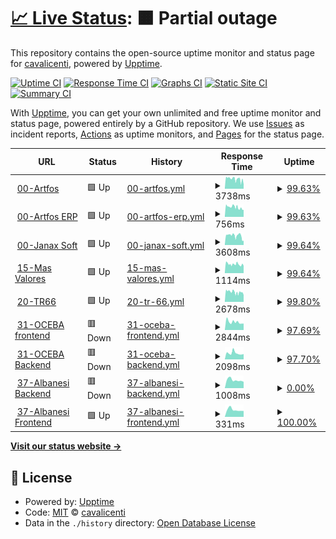 # [📈 Live Status](https://cavalicenti.github.io/upptime): <!--live status--> **🟧 Partial outage**

This repository contains the open-source uptime monitor and status page for [cavalicenti](https://cavalicenti.github.io/upptime), powered by [Upptime](https://github.com/upptime/upptime).

[![Uptime CI](https://github.com/cavalicenti/upptime/workflows/Uptime%20CI/badge.svg)](https://github.com/cavalicenti/upptime/actions?query=workflow%3A%22Uptime+CI%22)
[![Response Time CI](https://github.com/cavalicenti/upptime/workflows/Response%20Time%20CI/badge.svg)](https://github.com/cavalicenti/upptime/actions?query=workflow%3A%22Response+Time+CI%22)
[![Graphs CI](https://github.com/cavalicenti/upptime/workflows/Graphs%20CI/badge.svg)](https://github.com/cavalicenti/upptime/actions?query=workflow%3A%22Graphs+CI%22)
[![Static Site CI](https://github.com/cavalicenti/upptime/workflows/Static%20Site%20CI/badge.svg)](https://github.com/cavalicenti/upptime/actions?query=workflow%3A%22Static+Site+CI%22)
[![Summary CI](https://github.com/cavalicenti/upptime/workflows/Summary%20CI/badge.svg)](https://github.com/cavalicenti/upptime/actions?query=workflow%3A%22Summary+CI%22)

With [Upptime](https://upptime.js.org), you can get your own unlimited and free uptime monitor and status page, powered entirely by a GitHub repository. We use [Issues](https://github.com/cavalicenti/upptime/issues) as incident reports, [Actions](https://github.com/cavalicenti/upptime/actions) as uptime monitors, and [Pages](https://cavalicenti.github.io/upptime) for the status page.

<!--start: status pages-->
<!-- This summary is generated by Upptime (https://github.com/upptime/upptime) -->
<!-- Do not edit this manually, your changes will be overwritten -->
<!-- prettier-ignore -->
| URL | Status | History | Response Time | Uptime |
| --- | ------ | ------- | ------------- | ------ |
| <img alt="" src="https://icons.duckduckgo.com/ip3/www.artfos.com.ar.ico" height="13"> [00-Artfos](https://www.artfos.com.ar) | 🟩 Up | [00-artfos.yml](https://github.com/cavalicenti/upptime/commits/HEAD/history/00-artfos.yml) | <details><summary><img alt="Response time graph" src="./graphs/00-artfos/response-time-week.png" height="20"> 3738ms</summary><br><a href="https://cavalicenti.github.io/upptime/history/00-artfos"><img alt="Response time 2809" src="https://img.shields.io/endpoint?url=https%3A%2F%2Fraw.githubusercontent.com%2Fcavalicenti%2Fupptime%2FHEAD%2Fapi%2F00-artfos%2Fresponse-time.json"></a><br><a href="https://cavalicenti.github.io/upptime/history/00-artfos"><img alt="24-hour response time 1619" src="https://img.shields.io/endpoint?url=https%3A%2F%2Fraw.githubusercontent.com%2Fcavalicenti%2Fupptime%2FHEAD%2Fapi%2F00-artfos%2Fresponse-time-day.json"></a><br><a href="https://cavalicenti.github.io/upptime/history/00-artfos"><img alt="7-day response time 3738" src="https://img.shields.io/endpoint?url=https%3A%2F%2Fraw.githubusercontent.com%2Fcavalicenti%2Fupptime%2FHEAD%2Fapi%2F00-artfos%2Fresponse-time-week.json"></a><br><a href="https://cavalicenti.github.io/upptime/history/00-artfos"><img alt="30-day response time 3691" src="https://img.shields.io/endpoint?url=https%3A%2F%2Fraw.githubusercontent.com%2Fcavalicenti%2Fupptime%2FHEAD%2Fapi%2F00-artfos%2Fresponse-time-month.json"></a><br><a href="https://cavalicenti.github.io/upptime/history/00-artfos"><img alt="1-year response time 3020" src="https://img.shields.io/endpoint?url=https%3A%2F%2Fraw.githubusercontent.com%2Fcavalicenti%2Fupptime%2FHEAD%2Fapi%2F00-artfos%2Fresponse-time-year.json"></a></details> | <details><summary><a href="https://cavalicenti.github.io/upptime/history/00-artfos">99.63%</a></summary><a href="https://cavalicenti.github.io/upptime/history/00-artfos"><img alt="All-time uptime 91.28%" src="https://img.shields.io/endpoint?url=https%3A%2F%2Fraw.githubusercontent.com%2Fcavalicenti%2Fupptime%2FHEAD%2Fapi%2F00-artfos%2Fuptime.json"></a><br><a href="https://cavalicenti.github.io/upptime/history/00-artfos"><img alt="24-hour uptime 100.00%" src="https://img.shields.io/endpoint?url=https%3A%2F%2Fraw.githubusercontent.com%2Fcavalicenti%2Fupptime%2FHEAD%2Fapi%2F00-artfos%2Fuptime-day.json"></a><br><a href="https://cavalicenti.github.io/upptime/history/00-artfos"><img alt="7-day uptime 99.63%" src="https://img.shields.io/endpoint?url=https%3A%2F%2Fraw.githubusercontent.com%2Fcavalicenti%2Fupptime%2FHEAD%2Fapi%2F00-artfos%2Fuptime-week.json"></a><br><a href="https://cavalicenti.github.io/upptime/history/00-artfos"><img alt="30-day uptime 99.78%" src="https://img.shields.io/endpoint?url=https%3A%2F%2Fraw.githubusercontent.com%2Fcavalicenti%2Fupptime%2FHEAD%2Fapi%2F00-artfos%2Fuptime-month.json"></a><br><a href="https://cavalicenti.github.io/upptime/history/00-artfos"><img alt="1-year uptime 93.56%" src="https://img.shields.io/endpoint?url=https%3A%2F%2Fraw.githubusercontent.com%2Fcavalicenti%2Fupptime%2FHEAD%2Fapi%2F00-artfos%2Fuptime-year.json"></a></details>
| <img alt="" src="https://icons.duckduckgo.com/ip3/intranet.artfos.com.ar.ico" height="13"> [00-Artfos ERP](https://intranet.artfos.com.ar/) | 🟩 Up | [00-artfos-erp.yml](https://github.com/cavalicenti/upptime/commits/HEAD/history/00-artfos-erp.yml) | <details><summary><img alt="Response time graph" src="./graphs/00-artfos-erp/response-time-week.png" height="20"> 756ms</summary><br><a href="https://cavalicenti.github.io/upptime/history/00-artfos-erp"><img alt="Response time 739" src="https://img.shields.io/endpoint?url=https%3A%2F%2Fraw.githubusercontent.com%2Fcavalicenti%2Fupptime%2FHEAD%2Fapi%2F00-artfos-erp%2Fresponse-time.json"></a><br><a href="https://cavalicenti.github.io/upptime/history/00-artfos-erp"><img alt="24-hour response time 555" src="https://img.shields.io/endpoint?url=https%3A%2F%2Fraw.githubusercontent.com%2Fcavalicenti%2Fupptime%2FHEAD%2Fapi%2F00-artfos-erp%2Fresponse-time-day.json"></a><br><a href="https://cavalicenti.github.io/upptime/history/00-artfos-erp"><img alt="7-day response time 756" src="https://img.shields.io/endpoint?url=https%3A%2F%2Fraw.githubusercontent.com%2Fcavalicenti%2Fupptime%2FHEAD%2Fapi%2F00-artfos-erp%2Fresponse-time-week.json"></a><br><a href="https://cavalicenti.github.io/upptime/history/00-artfos-erp"><img alt="30-day response time 854" src="https://img.shields.io/endpoint?url=https%3A%2F%2Fraw.githubusercontent.com%2Fcavalicenti%2Fupptime%2FHEAD%2Fapi%2F00-artfos-erp%2Fresponse-time-month.json"></a><br><a href="https://cavalicenti.github.io/upptime/history/00-artfos-erp"><img alt="1-year response time 768" src="https://img.shields.io/endpoint?url=https%3A%2F%2Fraw.githubusercontent.com%2Fcavalicenti%2Fupptime%2FHEAD%2Fapi%2F00-artfos-erp%2Fresponse-time-year.json"></a></details> | <details><summary><a href="https://cavalicenti.github.io/upptime/history/00-artfos-erp">99.63%</a></summary><a href="https://cavalicenti.github.io/upptime/history/00-artfos-erp"><img alt="All-time uptime 97.75%" src="https://img.shields.io/endpoint?url=https%3A%2F%2Fraw.githubusercontent.com%2Fcavalicenti%2Fupptime%2FHEAD%2Fapi%2F00-artfos-erp%2Fuptime.json"></a><br><a href="https://cavalicenti.github.io/upptime/history/00-artfos-erp"><img alt="24-hour uptime 100.00%" src="https://img.shields.io/endpoint?url=https%3A%2F%2Fraw.githubusercontent.com%2Fcavalicenti%2Fupptime%2FHEAD%2Fapi%2F00-artfos-erp%2Fuptime-day.json"></a><br><a href="https://cavalicenti.github.io/upptime/history/00-artfos-erp"><img alt="7-day uptime 99.63%" src="https://img.shields.io/endpoint?url=https%3A%2F%2Fraw.githubusercontent.com%2Fcavalicenti%2Fupptime%2FHEAD%2Fapi%2F00-artfos-erp%2Fuptime-week.json"></a><br><a href="https://cavalicenti.github.io/upptime/history/00-artfos-erp"><img alt="30-day uptime 99.78%" src="https://img.shields.io/endpoint?url=https%3A%2F%2Fraw.githubusercontent.com%2Fcavalicenti%2Fupptime%2FHEAD%2Fapi%2F00-artfos-erp%2Fuptime-month.json"></a><br><a href="https://cavalicenti.github.io/upptime/history/00-artfos-erp"><img alt="1-year uptime 93.56%" src="https://img.shields.io/endpoint?url=https%3A%2F%2Fraw.githubusercontent.com%2Fcavalicenti%2Fupptime%2FHEAD%2Fapi%2F00-artfos-erp%2Fuptime-year.json"></a></details>
| <img alt="" src="https://icons.duckduckgo.com/ip3/www.janaxsoftware.com.ar.ico" height="13"> [00-Janax Soft](https://www.janaxsoftware.com.ar/) | 🟩 Up | [00-janax-soft.yml](https://github.com/cavalicenti/upptime/commits/HEAD/history/00-janax-soft.yml) | <details><summary><img alt="Response time graph" src="./graphs/00-janax-soft/response-time-week.png" height="20"> 3608ms</summary><br><a href="https://cavalicenti.github.io/upptime/history/00-janax-soft"><img alt="Response time 2638" src="https://img.shields.io/endpoint?url=https%3A%2F%2Fraw.githubusercontent.com%2Fcavalicenti%2Fupptime%2FHEAD%2Fapi%2F00-janax-soft%2Fresponse-time.json"></a><br><a href="https://cavalicenti.github.io/upptime/history/00-janax-soft"><img alt="24-hour response time 1730" src="https://img.shields.io/endpoint?url=https%3A%2F%2Fraw.githubusercontent.com%2Fcavalicenti%2Fupptime%2FHEAD%2Fapi%2F00-janax-soft%2Fresponse-time-day.json"></a><br><a href="https://cavalicenti.github.io/upptime/history/00-janax-soft"><img alt="7-day response time 3608" src="https://img.shields.io/endpoint?url=https%3A%2F%2Fraw.githubusercontent.com%2Fcavalicenti%2Fupptime%2FHEAD%2Fapi%2F00-janax-soft%2Fresponse-time-week.json"></a><br><a href="https://cavalicenti.github.io/upptime/history/00-janax-soft"><img alt="30-day response time 3271" src="https://img.shields.io/endpoint?url=https%3A%2F%2Fraw.githubusercontent.com%2Fcavalicenti%2Fupptime%2FHEAD%2Fapi%2F00-janax-soft%2Fresponse-time-month.json"></a><br><a href="https://cavalicenti.github.io/upptime/history/00-janax-soft"><img alt="1-year response time 2762" src="https://img.shields.io/endpoint?url=https%3A%2F%2Fraw.githubusercontent.com%2Fcavalicenti%2Fupptime%2FHEAD%2Fapi%2F00-janax-soft%2Fresponse-time-year.json"></a></details> | <details><summary><a href="https://cavalicenti.github.io/upptime/history/00-janax-soft">99.64%</a></summary><a href="https://cavalicenti.github.io/upptime/history/00-janax-soft"><img alt="All-time uptime 97.92%" src="https://img.shields.io/endpoint?url=https%3A%2F%2Fraw.githubusercontent.com%2Fcavalicenti%2Fupptime%2FHEAD%2Fapi%2F00-janax-soft%2Fuptime.json"></a><br><a href="https://cavalicenti.github.io/upptime/history/00-janax-soft"><img alt="24-hour uptime 100.00%" src="https://img.shields.io/endpoint?url=https%3A%2F%2Fraw.githubusercontent.com%2Fcavalicenti%2Fupptime%2FHEAD%2Fapi%2F00-janax-soft%2Fuptime-day.json"></a><br><a href="https://cavalicenti.github.io/upptime/history/00-janax-soft"><img alt="7-day uptime 99.64%" src="https://img.shields.io/endpoint?url=https%3A%2F%2Fraw.githubusercontent.com%2Fcavalicenti%2Fupptime%2FHEAD%2Fapi%2F00-janax-soft%2Fuptime-week.json"></a><br><a href="https://cavalicenti.github.io/upptime/history/00-janax-soft"><img alt="30-day uptime 99.78%" src="https://img.shields.io/endpoint?url=https%3A%2F%2Fraw.githubusercontent.com%2Fcavalicenti%2Fupptime%2FHEAD%2Fapi%2F00-janax-soft%2Fuptime-month.json"></a><br><a href="https://cavalicenti.github.io/upptime/history/00-janax-soft"><img alt="1-year uptime 94.85%" src="https://img.shields.io/endpoint?url=https%3A%2F%2Fraw.githubusercontent.com%2Fcavalicenti%2Fupptime%2FHEAD%2Fapi%2F00-janax-soft%2Fuptime-year.json"></a></details>
| <img alt="" src="https://icons.duckduckgo.com/ip3/www.masvalores.com.ar.ico" height="13"> [15-Mas Valores](https://www.masvalores.com.ar/) | 🟩 Up | [15-mas-valores.yml](https://github.com/cavalicenti/upptime/commits/HEAD/history/15-mas-valores.yml) | <details><summary><img alt="Response time graph" src="./graphs/15-mas-valores/response-time-week.png" height="20"> 1114ms</summary><br><a href="https://cavalicenti.github.io/upptime/history/15-mas-valores"><img alt="Response time 956" src="https://img.shields.io/endpoint?url=https%3A%2F%2Fraw.githubusercontent.com%2Fcavalicenti%2Fupptime%2FHEAD%2Fapi%2F15-mas-valores%2Fresponse-time.json"></a><br><a href="https://cavalicenti.github.io/upptime/history/15-mas-valores"><img alt="24-hour response time 910" src="https://img.shields.io/endpoint?url=https%3A%2F%2Fraw.githubusercontent.com%2Fcavalicenti%2Fupptime%2FHEAD%2Fapi%2F15-mas-valores%2Fresponse-time-day.json"></a><br><a href="https://cavalicenti.github.io/upptime/history/15-mas-valores"><img alt="7-day response time 1114" src="https://img.shields.io/endpoint?url=https%3A%2F%2Fraw.githubusercontent.com%2Fcavalicenti%2Fupptime%2FHEAD%2Fapi%2F15-mas-valores%2Fresponse-time-week.json"></a><br><a href="https://cavalicenti.github.io/upptime/history/15-mas-valores"><img alt="30-day response time 1096" src="https://img.shields.io/endpoint?url=https%3A%2F%2Fraw.githubusercontent.com%2Fcavalicenti%2Fupptime%2FHEAD%2Fapi%2F15-mas-valores%2Fresponse-time-month.json"></a><br><a href="https://cavalicenti.github.io/upptime/history/15-mas-valores"><img alt="1-year response time 978" src="https://img.shields.io/endpoint?url=https%3A%2F%2Fraw.githubusercontent.com%2Fcavalicenti%2Fupptime%2FHEAD%2Fapi%2F15-mas-valores%2Fresponse-time-year.json"></a></details> | <details><summary><a href="https://cavalicenti.github.io/upptime/history/15-mas-valores">99.64%</a></summary><a href="https://cavalicenti.github.io/upptime/history/15-mas-valores"><img alt="All-time uptime 98.60%" src="https://img.shields.io/endpoint?url=https%3A%2F%2Fraw.githubusercontent.com%2Fcavalicenti%2Fupptime%2FHEAD%2Fapi%2F15-mas-valores%2Fuptime.json"></a><br><a href="https://cavalicenti.github.io/upptime/history/15-mas-valores"><img alt="24-hour uptime 100.00%" src="https://img.shields.io/endpoint?url=https%3A%2F%2Fraw.githubusercontent.com%2Fcavalicenti%2Fupptime%2FHEAD%2Fapi%2F15-mas-valores%2Fuptime-day.json"></a><br><a href="https://cavalicenti.github.io/upptime/history/15-mas-valores"><img alt="7-day uptime 99.64%" src="https://img.shields.io/endpoint?url=https%3A%2F%2Fraw.githubusercontent.com%2Fcavalicenti%2Fupptime%2FHEAD%2Fapi%2F15-mas-valores%2Fuptime-week.json"></a><br><a href="https://cavalicenti.github.io/upptime/history/15-mas-valores"><img alt="30-day uptime 99.78%" src="https://img.shields.io/endpoint?url=https%3A%2F%2Fraw.githubusercontent.com%2Fcavalicenti%2Fupptime%2FHEAD%2Fapi%2F15-mas-valores%2Fuptime-month.json"></a><br><a href="https://cavalicenti.github.io/upptime/history/15-mas-valores"><img alt="1-year uptime 99.57%" src="https://img.shields.io/endpoint?url=https%3A%2F%2Fraw.githubusercontent.com%2Fcavalicenti%2Fupptime%2FHEAD%2Fapi%2F15-mas-valores%2Fuptime-year.json"></a></details>
| <img alt="" src="https://icons.duckduckgo.com/ip3/www.transportesruta66.com.ar.ico" height="13"> [20-TR66](https://www.transportesruta66.com.ar/) | 🟩 Up | [20-tr-66.yml](https://github.com/cavalicenti/upptime/commits/HEAD/history/20-tr-66.yml) | <details><summary><img alt="Response time graph" src="./graphs/20-tr-66/response-time-week.png" height="20"> 2678ms</summary><br><a href="https://cavalicenti.github.io/upptime/history/20-tr-66"><img alt="Response time 2032" src="https://img.shields.io/endpoint?url=https%3A%2F%2Fraw.githubusercontent.com%2Fcavalicenti%2Fupptime%2FHEAD%2Fapi%2F20-tr-66%2Fresponse-time.json"></a><br><a href="https://cavalicenti.github.io/upptime/history/20-tr-66"><img alt="24-hour response time 1856" src="https://img.shields.io/endpoint?url=https%3A%2F%2Fraw.githubusercontent.com%2Fcavalicenti%2Fupptime%2FHEAD%2Fapi%2F20-tr-66%2Fresponse-time-day.json"></a><br><a href="https://cavalicenti.github.io/upptime/history/20-tr-66"><img alt="7-day response time 2678" src="https://img.shields.io/endpoint?url=https%3A%2F%2Fraw.githubusercontent.com%2Fcavalicenti%2Fupptime%2FHEAD%2Fapi%2F20-tr-66%2Fresponse-time-week.json"></a><br><a href="https://cavalicenti.github.io/upptime/history/20-tr-66"><img alt="30-day response time 2530" src="https://img.shields.io/endpoint?url=https%3A%2F%2Fraw.githubusercontent.com%2Fcavalicenti%2Fupptime%2FHEAD%2Fapi%2F20-tr-66%2Fresponse-time-month.json"></a><br><a href="https://cavalicenti.github.io/upptime/history/20-tr-66"><img alt="1-year response time 2161" src="https://img.shields.io/endpoint?url=https%3A%2F%2Fraw.githubusercontent.com%2Fcavalicenti%2Fupptime%2FHEAD%2Fapi%2F20-tr-66%2Fresponse-time-year.json"></a></details> | <details><summary><a href="https://cavalicenti.github.io/upptime/history/20-tr-66">99.80%</a></summary><a href="https://cavalicenti.github.io/upptime/history/20-tr-66"><img alt="All-time uptime 92.83%" src="https://img.shields.io/endpoint?url=https%3A%2F%2Fraw.githubusercontent.com%2Fcavalicenti%2Fupptime%2FHEAD%2Fapi%2F20-tr-66%2Fuptime.json"></a><br><a href="https://cavalicenti.github.io/upptime/history/20-tr-66"><img alt="24-hour uptime 100.00%" src="https://img.shields.io/endpoint?url=https%3A%2F%2Fraw.githubusercontent.com%2Fcavalicenti%2Fupptime%2FHEAD%2Fapi%2F20-tr-66%2Fuptime-day.json"></a><br><a href="https://cavalicenti.github.io/upptime/history/20-tr-66"><img alt="7-day uptime 99.80%" src="https://img.shields.io/endpoint?url=https%3A%2F%2Fraw.githubusercontent.com%2Fcavalicenti%2Fupptime%2FHEAD%2Fapi%2F20-tr-66%2Fuptime-week.json"></a><br><a href="https://cavalicenti.github.io/upptime/history/20-tr-66"><img alt="30-day uptime 99.82%" src="https://img.shields.io/endpoint?url=https%3A%2F%2Fraw.githubusercontent.com%2Fcavalicenti%2Fupptime%2FHEAD%2Fapi%2F20-tr-66%2Fuptime-month.json"></a><br><a href="https://cavalicenti.github.io/upptime/history/20-tr-66"><img alt="1-year uptime 99.55%" src="https://img.shields.io/endpoint?url=https%3A%2F%2Fraw.githubusercontent.com%2Fcavalicenti%2Fupptime%2FHEAD%2Fapi%2F20-tr-66%2Fuptime-year.json"></a></details>
| <img alt="" src="https://icons.duckduckgo.com/ip3/conreg-fe.oceba.gba.gov.ar.ico" height="13"> [31-OCEBA frontend](https://conreg-fe.oceba.gba.gov.ar) | 🟥 Down | [31-oceba-frontend.yml](https://github.com/cavalicenti/upptime/commits/HEAD/history/31-oceba-frontend.yml) | <details><summary><img alt="Response time graph" src="./graphs/31-oceba-frontend/response-time-week.png" height="20"> 2844ms</summary><br><a href="https://cavalicenti.github.io/upptime/history/31-oceba-frontend"><img alt="Response time 1063" src="https://img.shields.io/endpoint?url=https%3A%2F%2Fraw.githubusercontent.com%2Fcavalicenti%2Fupptime%2FHEAD%2Fapi%2F31-oceba-frontend%2Fresponse-time.json"></a><br><a href="https://cavalicenti.github.io/upptime/history/31-oceba-frontend"><img alt="24-hour response time 10133" src="https://img.shields.io/endpoint?url=https%3A%2F%2Fraw.githubusercontent.com%2Fcavalicenti%2Fupptime%2FHEAD%2Fapi%2F31-oceba-frontend%2Fresponse-time-day.json"></a><br><a href="https://cavalicenti.github.io/upptime/history/31-oceba-frontend"><img alt="7-day response time 2844" src="https://img.shields.io/endpoint?url=https%3A%2F%2Fraw.githubusercontent.com%2Fcavalicenti%2Fupptime%2FHEAD%2Fapi%2F31-oceba-frontend%2Fresponse-time-week.json"></a><br><a href="https://cavalicenti.github.io/upptime/history/31-oceba-frontend"><img alt="30-day response time 1986" src="https://img.shields.io/endpoint?url=https%3A%2F%2Fraw.githubusercontent.com%2Fcavalicenti%2Fupptime%2FHEAD%2Fapi%2F31-oceba-frontend%2Fresponse-time-month.json"></a><br><a href="https://cavalicenti.github.io/upptime/history/31-oceba-frontend"><img alt="1-year response time 1095" src="https://img.shields.io/endpoint?url=https%3A%2F%2Fraw.githubusercontent.com%2Fcavalicenti%2Fupptime%2FHEAD%2Fapi%2F31-oceba-frontend%2Fresponse-time-year.json"></a></details> | <details><summary><a href="https://cavalicenti.github.io/upptime/history/31-oceba-frontend">97.69%</a></summary><a href="https://cavalicenti.github.io/upptime/history/31-oceba-frontend"><img alt="All-time uptime 99.18%" src="https://img.shields.io/endpoint?url=https%3A%2F%2Fraw.githubusercontent.com%2Fcavalicenti%2Fupptime%2FHEAD%2Fapi%2F31-oceba-frontend%2Fuptime.json"></a><br><a href="https://cavalicenti.github.io/upptime/history/31-oceba-frontend"><img alt="24-hour uptime 99.97%" src="https://img.shields.io/endpoint?url=https%3A%2F%2Fraw.githubusercontent.com%2Fcavalicenti%2Fupptime%2FHEAD%2Fapi%2F31-oceba-frontend%2Fuptime-day.json"></a><br><a href="https://cavalicenti.github.io/upptime/history/31-oceba-frontend"><img alt="7-day uptime 97.69%" src="https://img.shields.io/endpoint?url=https%3A%2F%2Fraw.githubusercontent.com%2Fcavalicenti%2Fupptime%2FHEAD%2Fapi%2F31-oceba-frontend%2Fuptime-week.json"></a><br><a href="https://cavalicenti.github.io/upptime/history/31-oceba-frontend"><img alt="30-day uptime 99.47%" src="https://img.shields.io/endpoint?url=https%3A%2F%2Fraw.githubusercontent.com%2Fcavalicenti%2Fupptime%2FHEAD%2Fapi%2F31-oceba-frontend%2Fuptime-month.json"></a><br><a href="https://cavalicenti.github.io/upptime/history/31-oceba-frontend"><img alt="1-year uptime 99.26%" src="https://img.shields.io/endpoint?url=https%3A%2F%2Fraw.githubusercontent.com%2Fcavalicenti%2Fupptime%2FHEAD%2Fapi%2F31-oceba-frontend%2Fuptime-year.json"></a></details>
| <img alt="" src="https://icons.duckduckgo.com/ip3/conreg-be.oceba.gba.gov.ar.ico" height="13"> [31-OCEBA Backend](https://conreg-be.oceba.gba.gov.ar) | 🟥 Down | [31-oceba-backend.yml](https://github.com/cavalicenti/upptime/commits/HEAD/history/31-oceba-backend.yml) | <details><summary><img alt="Response time graph" src="./graphs/31-oceba-backend/response-time-week.png" height="20"> 2098ms</summary><br><a href="https://cavalicenti.github.io/upptime/history/31-oceba-backend"><img alt="Response time 2180" src="https://img.shields.io/endpoint?url=https%3A%2F%2Fraw.githubusercontent.com%2Fcavalicenti%2Fupptime%2FHEAD%2Fapi%2F31-oceba-backend%2Fresponse-time.json"></a><br><a href="https://cavalicenti.github.io/upptime/history/31-oceba-backend"><img alt="24-hour response time 1635" src="https://img.shields.io/endpoint?url=https%3A%2F%2Fraw.githubusercontent.com%2Fcavalicenti%2Fupptime%2FHEAD%2Fapi%2F31-oceba-backend%2Fresponse-time-day.json"></a><br><a href="https://cavalicenti.github.io/upptime/history/31-oceba-backend"><img alt="7-day response time 2098" src="https://img.shields.io/endpoint?url=https%3A%2F%2Fraw.githubusercontent.com%2Fcavalicenti%2Fupptime%2FHEAD%2Fapi%2F31-oceba-backend%2Fresponse-time-week.json"></a><br><a href="https://cavalicenti.github.io/upptime/history/31-oceba-backend"><img alt="30-day response time 3169" src="https://img.shields.io/endpoint?url=https%3A%2F%2Fraw.githubusercontent.com%2Fcavalicenti%2Fupptime%2FHEAD%2Fapi%2F31-oceba-backend%2Fresponse-time-month.json"></a><br><a href="https://cavalicenti.github.io/upptime/history/31-oceba-backend"><img alt="1-year response time 2202" src="https://img.shields.io/endpoint?url=https%3A%2F%2Fraw.githubusercontent.com%2Fcavalicenti%2Fupptime%2FHEAD%2Fapi%2F31-oceba-backend%2Fresponse-time-year.json"></a></details> | <details><summary><a href="https://cavalicenti.github.io/upptime/history/31-oceba-backend">97.70%</a></summary><a href="https://cavalicenti.github.io/upptime/history/31-oceba-backend"><img alt="All-time uptime 98.97%" src="https://img.shields.io/endpoint?url=https%3A%2F%2Fraw.githubusercontent.com%2Fcavalicenti%2Fupptime%2FHEAD%2Fapi%2F31-oceba-backend%2Fuptime.json"></a><br><a href="https://cavalicenti.github.io/upptime/history/31-oceba-backend"><img alt="24-hour uptime 99.98%" src="https://img.shields.io/endpoint?url=https%3A%2F%2Fraw.githubusercontent.com%2Fcavalicenti%2Fupptime%2FHEAD%2Fapi%2F31-oceba-backend%2Fuptime-day.json"></a><br><a href="https://cavalicenti.github.io/upptime/history/31-oceba-backend"><img alt="7-day uptime 97.70%" src="https://img.shields.io/endpoint?url=https%3A%2F%2Fraw.githubusercontent.com%2Fcavalicenti%2Fupptime%2FHEAD%2Fapi%2F31-oceba-backend%2Fuptime-week.json"></a><br><a href="https://cavalicenti.github.io/upptime/history/31-oceba-backend"><img alt="30-day uptime 99.47%" src="https://img.shields.io/endpoint?url=https%3A%2F%2Fraw.githubusercontent.com%2Fcavalicenti%2Fupptime%2FHEAD%2Fapi%2F31-oceba-backend%2Fuptime-month.json"></a><br><a href="https://cavalicenti.github.io/upptime/history/31-oceba-backend"><img alt="1-year uptime 99.18%" src="https://img.shields.io/endpoint?url=https%3A%2F%2Fraw.githubusercontent.com%2Fcavalicenti%2Fupptime%2FHEAD%2Fapi%2F31-oceba-backend%2Fuptime-year.json"></a></details>
| <img alt="" src="https://icons.duckduckgo.com/ip3/proveedores.albanesi.com.ar.ico" height="13"> [37-Albanesi Backend](http://proveedores.albanesi.com.ar/web/index.php/site/login) | 🟥 Down | [37-albanesi-backend.yml](https://github.com/cavalicenti/upptime/commits/HEAD/history/37-albanesi-backend.yml) | <details><summary><img alt="Response time graph" src="./graphs/37-albanesi-backend/response-time-week.png" height="20"> 1008ms</summary><br><a href="https://cavalicenti.github.io/upptime/history/37-albanesi-backend"><img alt="Response time 1015" src="https://img.shields.io/endpoint?url=https%3A%2F%2Fraw.githubusercontent.com%2Fcavalicenti%2Fupptime%2FHEAD%2Fapi%2F37-albanesi-backend%2Fresponse-time.json"></a><br><a href="https://cavalicenti.github.io/upptime/history/37-albanesi-backend"><img alt="24-hour response time 794" src="https://img.shields.io/endpoint?url=https%3A%2F%2Fraw.githubusercontent.com%2Fcavalicenti%2Fupptime%2FHEAD%2Fapi%2F37-albanesi-backend%2Fresponse-time-day.json"></a><br><a href="https://cavalicenti.github.io/upptime/history/37-albanesi-backend"><img alt="7-day response time 1008" src="https://img.shields.io/endpoint?url=https%3A%2F%2Fraw.githubusercontent.com%2Fcavalicenti%2Fupptime%2FHEAD%2Fapi%2F37-albanesi-backend%2Fresponse-time-week.json"></a><br><a href="https://cavalicenti.github.io/upptime/history/37-albanesi-backend"><img alt="30-day response time 1066" src="https://img.shields.io/endpoint?url=https%3A%2F%2Fraw.githubusercontent.com%2Fcavalicenti%2Fupptime%2FHEAD%2Fapi%2F37-albanesi-backend%2Fresponse-time-month.json"></a><br><a href="https://cavalicenti.github.io/upptime/history/37-albanesi-backend"><img alt="1-year response time 1029" src="https://img.shields.io/endpoint?url=https%3A%2F%2Fraw.githubusercontent.com%2Fcavalicenti%2Fupptime%2FHEAD%2Fapi%2F37-albanesi-backend%2Fresponse-time-year.json"></a></details> | <details><summary><a href="https://cavalicenti.github.io/upptime/history/37-albanesi-backend">0.00%</a></summary><a href="https://cavalicenti.github.io/upptime/history/37-albanesi-backend"><img alt="All-time uptime 9.74%" src="https://img.shields.io/endpoint?url=https%3A%2F%2Fraw.githubusercontent.com%2Fcavalicenti%2Fupptime%2FHEAD%2Fapi%2F37-albanesi-backend%2Fuptime.json"></a><br><a href="https://cavalicenti.github.io/upptime/history/37-albanesi-backend"><img alt="24-hour uptime 0.00%" src="https://img.shields.io/endpoint?url=https%3A%2F%2Fraw.githubusercontent.com%2Fcavalicenti%2Fupptime%2FHEAD%2Fapi%2F37-albanesi-backend%2Fuptime-day.json"></a><br><a href="https://cavalicenti.github.io/upptime/history/37-albanesi-backend"><img alt="7-day uptime 0.00%" src="https://img.shields.io/endpoint?url=https%3A%2F%2Fraw.githubusercontent.com%2Fcavalicenti%2Fupptime%2FHEAD%2Fapi%2F37-albanesi-backend%2Fuptime-week.json"></a><br><a href="https://cavalicenti.github.io/upptime/history/37-albanesi-backend"><img alt="30-day uptime 0.00%" src="https://img.shields.io/endpoint?url=https%3A%2F%2Fraw.githubusercontent.com%2Fcavalicenti%2Fupptime%2FHEAD%2Fapi%2F37-albanesi-backend%2Fuptime-month.json"></a><br><a href="https://cavalicenti.github.io/upptime/history/37-albanesi-backend"><img alt="1-year uptime 0.00%" src="https://img.shields.io/endpoint?url=https%3A%2F%2Fraw.githubusercontent.com%2Fcavalicenti%2Fupptime%2FHEAD%2Fapi%2F37-albanesi-backend%2Fuptime-year.json"></a></details>
| <img alt="" src="https://icons.duckduckgo.com/ip3/proveedores.albanesi.com.ar.ico" height="13"> [37-Albanesi Frontend](http://proveedores.albanesi.com.ar) | 🟩 Up | [37-albanesi-frontend.yml](https://github.com/cavalicenti/upptime/commits/HEAD/history/37-albanesi-frontend.yml) | <details><summary><img alt="Response time graph" src="./graphs/37-albanesi-frontend/response-time-week.png" height="20"> 331ms</summary><br><a href="https://cavalicenti.github.io/upptime/history/37-albanesi-frontend"><img alt="Response time 311" src="https://img.shields.io/endpoint?url=https%3A%2F%2Fraw.githubusercontent.com%2Fcavalicenti%2Fupptime%2FHEAD%2Fapi%2F37-albanesi-frontend%2Fresponse-time.json"></a><br><a href="https://cavalicenti.github.io/upptime/history/37-albanesi-frontend"><img alt="24-hour response time 276" src="https://img.shields.io/endpoint?url=https%3A%2F%2Fraw.githubusercontent.com%2Fcavalicenti%2Fupptime%2FHEAD%2Fapi%2F37-albanesi-frontend%2Fresponse-time-day.json"></a><br><a href="https://cavalicenti.github.io/upptime/history/37-albanesi-frontend"><img alt="7-day response time 331" src="https://img.shields.io/endpoint?url=https%3A%2F%2Fraw.githubusercontent.com%2Fcavalicenti%2Fupptime%2FHEAD%2Fapi%2F37-albanesi-frontend%2Fresponse-time-week.json"></a><br><a href="https://cavalicenti.github.io/upptime/history/37-albanesi-frontend"><img alt="30-day response time 323" src="https://img.shields.io/endpoint?url=https%3A%2F%2Fraw.githubusercontent.com%2Fcavalicenti%2Fupptime%2FHEAD%2Fapi%2F37-albanesi-frontend%2Fresponse-time-month.json"></a><br><a href="https://cavalicenti.github.io/upptime/history/37-albanesi-frontend"><img alt="1-year response time 309" src="https://img.shields.io/endpoint?url=https%3A%2F%2Fraw.githubusercontent.com%2Fcavalicenti%2Fupptime%2FHEAD%2Fapi%2F37-albanesi-frontend%2Fresponse-time-year.json"></a></details> | <details><summary><a href="https://cavalicenti.github.io/upptime/history/37-albanesi-frontend">100.00%</a></summary><a href="https://cavalicenti.github.io/upptime/history/37-albanesi-frontend"><img alt="All-time uptime 99.05%" src="https://img.shields.io/endpoint?url=https%3A%2F%2Fraw.githubusercontent.com%2Fcavalicenti%2Fupptime%2FHEAD%2Fapi%2F37-albanesi-frontend%2Fuptime.json"></a><br><a href="https://cavalicenti.github.io/upptime/history/37-albanesi-frontend"><img alt="24-hour uptime 100.00%" src="https://img.shields.io/endpoint?url=https%3A%2F%2Fraw.githubusercontent.com%2Fcavalicenti%2Fupptime%2FHEAD%2Fapi%2F37-albanesi-frontend%2Fuptime-day.json"></a><br><a href="https://cavalicenti.github.io/upptime/history/37-albanesi-frontend"><img alt="7-day uptime 100.00%" src="https://img.shields.io/endpoint?url=https%3A%2F%2Fraw.githubusercontent.com%2Fcavalicenti%2Fupptime%2FHEAD%2Fapi%2F37-albanesi-frontend%2Fuptime-week.json"></a><br><a href="https://cavalicenti.github.io/upptime/history/37-albanesi-frontend"><img alt="30-day uptime 100.00%" src="https://img.shields.io/endpoint?url=https%3A%2F%2Fraw.githubusercontent.com%2Fcavalicenti%2Fupptime%2FHEAD%2Fapi%2F37-albanesi-frontend%2Fuptime-month.json"></a><br><a href="https://cavalicenti.github.io/upptime/history/37-albanesi-frontend"><img alt="1-year uptime 99.73%" src="https://img.shields.io/endpoint?url=https%3A%2F%2Fraw.githubusercontent.com%2Fcavalicenti%2Fupptime%2FHEAD%2Fapi%2F37-albanesi-frontend%2Fuptime-year.json"></a></details>

<!--end: status pages-->

[**Visit our status website →**](https://cavalicenti.github.io/upptime)

## 📄 License

- Powered by: [Upptime](https://github.com/upptime/upptime)
- Code: [MIT](./LICENSE) © [cavalicenti](https://cavalicenti.github.io/upptime)
- Data in the `./history` directory: [Open Database License](https://opendatacommons.org/licenses/odbl/1-0/)
